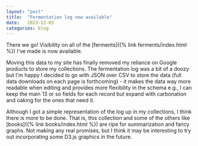 ```yaml
---
layout: "post"
title:  "Fermentation log now available"
date:   2023-12-03
categories: blog
---
```


There we go!
Visibility on all of the
[ferments]({% link ferments/index.html %})
I've made is now available.

Moving this data to my site has finally removed my reliance on Google products to store my collections.
The fermentation log was a bit of a doozy but I'm happy I decided to go with JSON over CSV to store the data
(full data downloads on each page is forthcoming) -
it makes the data way more readable when editing and provides more flexibility in the schema e.g.,
I can keep the main 13 or so fields for each record but expand with carbonation and oaking for the ones that need it.

Although I got a simple representation of the log up in my collections,
I think there is more to be done.
That is,
this collection and some of the others like
[books]({% link books/index.html %})
are ripe for summarization and fancy graphs.
Not making any real promises,
but I think it may be interesting to try out incorporating some D3.js graphics in the future.

